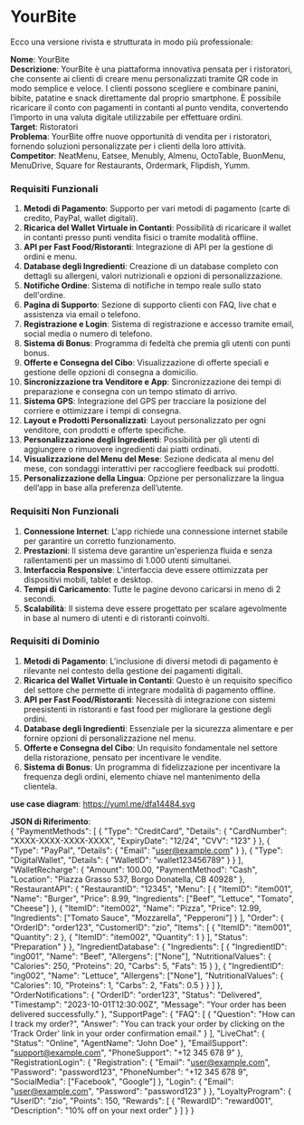 # YourBite
Ecco una versione rivista e strutturata in modo più professionale:



**Nome**: YourBite  
**Descrizione**: YourBite è una piattaforma innovativa pensata per i ristoratori, che consente ai clienti di creare menu personalizzati tramite QR code in modo semplice e veloce. I clienti possono scegliere e combinare panini, bibite, patatine e snack direttamente dal proprio smartphone. È possibile ricaricare il conto con pagamenti in contanti al punto vendita, convertendo l’importo in una valuta digitale utilizzabile per effettuare ordini.  
**Target**: Ristoratori  
**Problema**: YourBite offre nuove opportunità di vendita per i ristoratori, fornendo soluzioni personalizzate per i clienti della loro attività.  
**Competitor**: NeatMenu, Eatsee, Menubly, Almenu, OctoTable, BuonMenu, MenuDrive, Square for Restaurants, Ordermark, Flipdish, Yumm.  



### Requisiti Funzionali

1. **Metodi di Pagamento**: Supporto per vari metodi di pagamento (carte di credito, PayPal, wallet digitali).
2. **Ricarica del Wallet Virtuale in Contanti**: Possibilità di ricaricare il wallet in contanti presso punti vendita fisici o tramite modalità offline.
3. **API per Fast Food/Ristoranti**: Integrazione di API per la gestione di ordini e menu.
4. **Database degli Ingredienti**: Creazione di un database completo con dettagli su allergeni, valori nutrizionali e opzioni di personalizzazione.
5. **Notifiche Ordine**: Sistema di notifiche in tempo reale sullo stato dell'ordine.
6. **Pagina di Supporto**: Sezione di supporto clienti con FAQ, live chat e assistenza via email o telefono.
7. **Registrazione e Login**: Sistema di registrazione e accesso tramite email, social media o numero di telefono.
8. **Sistema di Bonus**: Programma di fedeltà che premia gli utenti con punti bonus.
9. **Offerte e Consegna del Cibo**: Visualizzazione di offerte speciali e gestione delle opzioni di consegna a domicilio.
10. **Sincronizzazione tra Venditore e App**: Sincronizzazione dei tempi di preparazione e consegna con un tempo stimato di arrivo.
11. **Sistema GPS**: Integrazione del GPS per tracciare la posizione del corriere e ottimizzare i tempi di consegna.
12. **Layout e Prodotti Personalizzati**: Layout personalizzato per ogni venditore, con prodotti e offerte specifiche.
13. **Personalizzazione degli Ingredienti**: Possibilità per gli utenti di aggiungere o rimuovere ingredienti dai piatti ordinati.
14. **Visualizzazione del Menu del Mese**: Sezione dedicata al menu del mese, con sondaggi interattivi per raccogliere feedback sui prodotti.
15. **Personalizzazione della Lingua**: Opzione per personalizzare la lingua dell’app in base alla preferenza dell’utente.

### Requisiti Non Funzionali

1. **Connessione Internet**: L'app richiede una connessione internet stabile per garantire un corretto funzionamento.
2. **Prestazioni**: Il sistema deve garantire un'esperienza fluida e senza rallentamenti per un massimo di 1.000 utenti simultanei.
3. **Interfaccia Responsive**: L'interfaccia deve essere ottimizzata per dispositivi mobili, tablet e desktop.
4. **Tempi di Caricamento**: Tutte le pagine devono caricarsi in meno di 2 secondi.
5. **Scalabilità**: Il sistema deve essere progettato per scalare agevolmente in base al numero di utenti e di ristoranti coinvolti.

### Requisiti di Dominio

1. **Metodi di Pagamento**: L'inclusione di diversi metodi di pagamento è rilevante nel contesto della gestione dei pagamenti digitali.
2. **Ricarica del Wallet Virtuale in Contanti**: Questo è un requisito specifico del settore che permette di integrare modalità di pagamento offline.
3. **API per Fast Food/Ristoranti**: Necessità di integrazione con sistemi preesistenti in ristoranti e fast food per migliorare la gestione degli ordini.
4. **Database degli Ingredienti**: Essenziale per la sicurezza alimentare e per fornire opzioni di personalizzazione nel menu.
5. **Offerte e Consegna del Cibo**: Un requisito fondamentale nel settore della ristorazione, pensato per incentivare le vendite.
6. **Sistema di Bonus**: Un programma di fidelizzazione per incentivare la frequenza degli ordini, elemento chiave nel mantenimento della clientela.


**use case diagram**:
https://yuml.me/dfa14484.svg


**JSON di Riferimento**:  
{
  "PaymentMethods": [
    {
      "Type": "CreditCard",
      "Details": {
        "CardNumber": "XXXX-XXXX-XXXX-XXXX",
        "ExpiryDate": "12/24",
        "CVV": "123"
      }
    },
    {
      "Type": "PayPal",
      "Details": {
        "Email": "user@example.com"
      }
    },
    {
      "Type": "DigitalWallet",
      "Details": {
        "WalletID": "wallet123456789"
      }
    }
  ],
  "WalletRecharge": {
    "Amount": 100.00,
    "PaymentMethod": "Cash",
    "Location": "Piazza Grasso 537, Borgo Donatella, CB 40928"
  },
  "RestaurantAPI": {
    "RestaurantID": "12345",
    "Menu": [
      {
        "ItemID": "item001",
        "Name": "Burger",
        "Price": 8.99,
        "Ingredients": ["Beef", "Lettuce", "Tomato", "Cheese"]
      },
      {
        "ItemID": "item002",
        "Name": "Pizza",
        "Price": 12.99,
        "Ingredients": ["Tomato Sauce", "Mozzarella", "Pepperoni"]
      }
    ],
    "Order": {
      "OrderID": "order123",
      "CustomerID": "zio",
      "Items": [
        {
          "ItemID": "item001",
          "Quantity": 2
        },
        {
          "ItemID": "item002",
          "Quantity": 1
        }
      ],
      "Status": "Preparation"
    }
  },
  "IngredientDatabase": {
    "Ingredients": [
      {
        "IngredientID": "ing001",
        "Name": "Beef",
        "Allergens": ["None"],
        "NutritionalValues": {
          "Calories": 250,
          "Proteins": 20,
          "Carbs": 5,
          "Fats": 15
        }
      },
      {
        "IngredientID": "ing002",
        "Name": "Lettuce",
        "Allergens": ["None"],
        "NutritionalValues": {
          "Calories": 10,
          "Proteins": 1,
          "Carbs": 2,
          "Fats": 0.5
        }
      }
    ]
  },
  "OrderNotifications": {
    "OrderID": "order123",
    "Status": "Delivered",
    "Timestamp": "2023-10-01T12:30:00Z",
    "Message": "Your order has been delivered successfully."
  },
  "SupportPage": {
    "FAQ": [
      {
        "Question": "How can I track my order?",
        "Answer": "You can track your order by clicking on the 'Track Order' link in your order confirmation email."
      }
    ],
    "LiveChat": {
      "Status": "Online",
      "AgentName": "John Doe"
    },
    "EmailSupport": "support@example.com",
    "PhoneSupport": "+12 345 678 9"
  },
  "RegistrationLogin": {
    "Registration": {
      "Email": "user@example.com",
      "Password": "password123",
      "PhoneNumber": "+12 345 678 9",
      "SocialMedia": ["Facebook", "Google"]
    },
    "Login": {
      "Email": "user@example.com",
      "Password": "password123"
    }
  },
  "LoyaltyProgram": {
    "UserID": "zio",
    "Points": 150,
    "Rewards": [
      {
        "RewardID": "reward001",
        "Description": "10% off on your next order"
      }
    ]
  }
}


